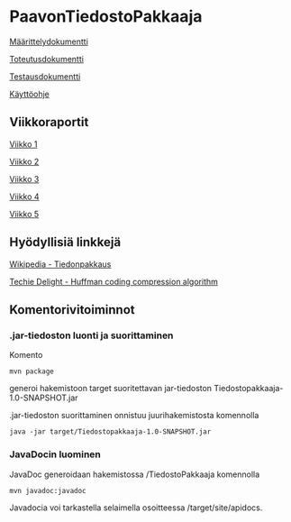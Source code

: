 # PaavonTiedostoPakkaaja

[Määrittelydokumentti](https://github.com/Pate1337/PaavonTiedostoPakkaaja/blob/master/documentation/maarittelydokumentti.md)

[Toteutusdokumentti](https://github.com/Pate1337/PaavonTiedostoPakkaaja/blob/master/documentation/toteutusdokumentti.md)

[Testausdokumentti](https://github.com/Pate1337/PaavonTiedostoPakkaaja/blob/master/documentation/testausdokumentti.md)

[Käyttöohje](https://github.com/Pate1337/PaavonTiedostoPakkaaja/blob/master/documentation/kayttoohje.md)

## Viikkoraportit

[Viikko 1](https://github.com/Pate1337/PaavonTiedostoPakkaaja/blob/master/viikkoraportit/viikko1.md)

[Viikko 2](https://github.com/Pate1337/PaavonTiedostoPakkaaja/blob/master/viikkoraportit/viikko2.md)

[Viikko 3](https://github.com/Pate1337/PaavonTiedostoPakkaaja/blob/master/viikkoraportit/viikko3.md)

[Viikko 4](https://github.com/Pate1337/PaavonTiedostoPakkaaja/blob/master/viikkoraportit/viikko4.md)

[Viikko 5](https://github.com/Pate1337/PaavonTiedostoPakkaaja/blob/master/viikkoraportit/viikko5.md)

## Hyödyllisiä linkkejä

[Wikipedia - Tiedonpakkaus](https://fi.wikipedia.org/wiki/Tiedonpakkaus)

[Techie Delight - Huffman coding compression algorithm](https://www.techiedelight.com/huffman-coding/)

## Komentorivitoiminnot

### .jar-tiedoston luonti ja suorittaminen

Komento
```
mvn package
```
generoi hakemistoon target suoritettavan jar-tiedoston Tiedostopakkaaja-1.0-SNAPSHOT.jar

.jar-tiedoston suorittaminen onnistuu juurihakemistosta komennolla
```
java -jar target/Tiedostopakkaaja-1.0-SNAPSHOT.jar 
```

### JavaDocin luominen

JavaDoc generoidaan hakemistossa /TiedostoPakkaaja komennolla
```
mvn javadoc:javadoc
```

Javadocia voi tarkastella selaimella osoitteessa /target/site/apidocs.



